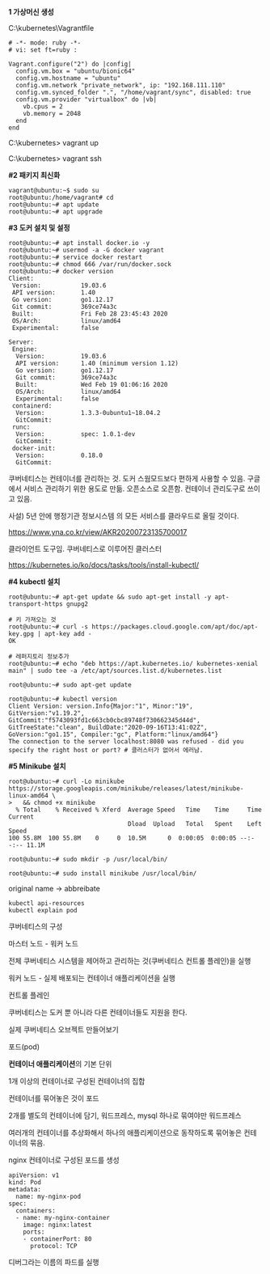 **1 가상머신 생성**

C:\kubernetes\Vagrantfile 

```
# -*- mode: ruby -*-
# vi: set ft=ruby :

Vagrant.configure("2") do |config|
  config.vm.box = "ubuntu/bionic64"
  config.vm.hostname = "ubuntu"
  config.vm.network "private_network", ip: "192.168.111.110"
  config.vm.synced_folder ".", "/home/vagrant/sync", disabled: true
  config.vm.provider "virtualbox" do |vb|
    vb.cpus = 2
    vb.memory = 2048
  end
end

```

C:\kubernetes> vagrant up

C:\kubernetes> vagrant ssh



**#2 패키지 최신화**

```
vagrant@ubuntu:~$ sudo su
root@ubuntu:/home/vagrant# cd
root@ubuntu:~# apt update
root@ubuntu:~# apt upgrade
```



**#3 도커 설치 및 설정**

```
root@ubuntu:~# apt install docker.io -y
root@ubuntu:~# usermod -a -G docker vagrant
root@ubuntu:~# service docker restart
root@ubuntu:~# chmod 666 /var/run/docker.sock
root@ubuntu:~# docker version
Client:
 Version:           19.03.6
 API version:       1.40
 Go version:        go1.12.17
 Git commit:        369ce74a3c
 Built:             Fri Feb 28 23:45:43 2020
 OS/Arch:           linux/amd64
 Experimental:      false

Server:
 Engine:
  Version:          19.03.6
  API version:      1.40 (minimum version 1.12)
  Go version:       go1.12.17
  Git commit:       369ce74a3c
  Built:            Wed Feb 19 01:06:16 2020
  OS/Arch:          linux/amd64
  Experimental:     false
 containerd:
  Version:          1.3.3-0ubuntu1~18.04.2
  GitCommit:
 runc:
  Version:          spec: 1.0.1-dev
  GitCommit:
 docker-init:
  Version:          0.18.0
  GitCommit:
```



쿠버네티스는 컨테이너를 관리하는 것. 도커 스웜모드보다 편하게 사용할 수 있음. 구글에서 서비스 관리하기 위한 용도로 만듦. 오픈소스로 오픈함. 컨테이너 관리도구로 쓰이고 있음. 



사설) 5년 안에 행정기관 정보시스템 의 모든 서비스를 클라우드로 올릴 것이다. 

https://www.yna.co.kr/view/AKR20200723135700017



클라이언트 도구임. 쿠버네티스로 이루어진 클러스터

https://kubernetes.io/ko/docs/tasks/tools/install-kubectl/

**#4 kubectl 설치**

```
root@ubuntu:~# apt-get update && sudo apt-get install -y apt-transport-https gnupg2

# 키 가져오는 것
root@ubuntu:~# curl -s https://packages.cloud.google.com/apt/doc/apt-key.gpg | apt-key add -
OK

# 레퍼지토리 정보추가
root@ubuntu:~# echo "deb https://apt.kubernetes.io/ kubernetes-xenial main" | sudo tee -a /etc/apt/sources.list.d/kubernetes.list

root@ubuntu:~# sudo apt-get update

root@ubuntu:~# kubectl version
Client Version: version.Info{Major:"1", Minor:"19", GitVersion:"v1.19.2", GitCommit:"f5743093fd1c663cb0cbc89748f730662345d44d", GitTreeState:"clean", BuildDate:"2020-09-16T13:41:02Z", GoVersion:"go1.15", Compiler:"gc", Platform:"linux/amd64"}
The connection to the server localhost:8080 was refused - did you specify the right host or port? # 클러스터가 없어서 에러남.
```

**#5 Minikube 설치**

```
root@ubuntu:~# curl -Lo minikube https://storage.googleapis.com/minikube/releases/latest/minikube-linux-amd64 \
>   && chmod +x minikube
  % Total    % Received % Xferd  Average Speed   Time    Time     Time  Current
                                 Dload  Upload   Total   Spent    Left  Speed
100 55.8M  100 55.8M    0     0  10.5M      0  0:00:05  0:00:05 --:--:-- 11.1M

root@ubuntu:~# sudo mkdir -p /usr/local/bin/

root@ubuntu:~# sudo install minikube /usr/local/bin/
```



original name -> abbreibate

```
kubectl api-resources
kubectl explain pod
```



쿠버네티스의 구성

마스터 노드 - 워커 노드

전체 쿠버네티스 시스템을 제어하고 관리하는 것(쿠버네티스 컨트롤 플레인)을 실행

워커 노드 - 실제 배포되는 컨테이너 애플리케이션을 실행



컨트롤 플레인



쿠버네티스는 도커 뿐 아니라 다른 컨테이너들도 지원을 한다.



실제 쿠버네티스 오브젝트 만들어보기

포드(pod)

**컨테이너 애플리케이션**의 기본 단위

1개 이상의 컨테이너로 구성된 컨테이너의 집합

컨테이너를 묶어놓은 것이 포드



2개를 별도의 컨테이너에 담기, 워드프레스, mysql 하나로 묶여야만 워드프레스 

여러개의 컨테이너를 추상화해서 하나의 애플리케이션으로 동작하도록 묶어놓은 컨테이너의 묶음.



nginx 컨테이너로 구성된 포드를 생성



```
apiVersion: v1                           
kind: Pod
metadata:
  name: my-nginx-pod
spec:
  containers:
  - name: my-nginx-container
    image: nginx:latest
    ports:
    - containerPort: 80
      protocol: TCP

```



디버그라는 이름의 파드를 실행